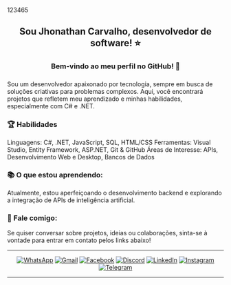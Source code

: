 123465
## <p align="center">Sou **Jhonathan Carvalho**, desenvolvedor de software! ⭐ </p>

### <p align="center">Bem-vindo ao meu perfil no GitHub! 💜</p>

### <p align="justify"> 

Sou um desenvolvedor apaixonado por tecnologia, sempre em busca de soluções criativas para problemas complexos. Aqui, você encontrará projetos que refletem meu aprendizado e minhas habilidades, especialmente com C# e .NET.

### 🏆 Habilidades

Linguagens: C#, .NET, JavaScript, SQL, HTML/CSS
Ferramentas: Visual Studio, Entity Framework, ASP.NET, Git & GitHub
Áreas de Interesse: APIs, Desenvolvimento Web e Desktop, Bancos de Dados

### 📚 O que estou aprendendo:
Atualmente, estou aperfeiçoando o desenvolvimento backend e explorando a integração de APIs de inteligência artificial.

### 💬 Fale comigo:
Se quiser conversar sobre projetos, ideias ou colaborações, sinta-se à vontade para entrar em contato pelos links abaixo!

---


<div align="center">
<a href="https://wa.me/5527996202811" target="_blank"><img src="https://img.shields.io/badge/WhatsApp-25D366?style=for-the-badge&logo=whatsapp&logoColor=white" alt="WhatsApp"/></a>
<a href="mailto:ti.dev.carvalho@gmail.com" target="_blank"><img src="https://img.shields.io/badge/Gmail-D14836?style=for-the-badge&logo=gmail&logoColor=white" alt="Gmail"/></a>
<a href="https://www.facebook.com/jhonathancarvalhodev/" target="_blank"><img src="https://img.shields.io/badge/Facebook-1877F2?style=for-the-badge&logo=facebook&logoColor=white" alt="Facebook"/></a>
<a href="https://discord.com/invite/jhonathancarvalho" target="_blank"><img src="https://img.shields.io/badge/Discord-5865F2?style=for-the-badge&logo=discord&logoColor=white" alt="Discord"/></a>
<a href="https://www.linkedin.com/in/jhonathancarvalho/" target="_blank"><img src="https://img.shields.io/badge/LinkedIn-0077B5?style=for-the-badge&logo=linkedin&logoColor=white" alt="LinkedIn"/></a>
<a href="https://www.instagram.com/jhonathancarvalho/" target="_blank"><img src="https://img.shields.io/badge/Instagram-E4405F?style=for-the-badge&logo=instagram&logoColor=white" alt="Instagram"/></a>
<a href="https://t.me/jhonathancarvalho" target="_blank"><img src="https://img.shields.io/badge/Telegram-0088CC?style=for-the-badge&logo=telegram&logoColor=white" alt="Telegram"/></a>
</div>

---


